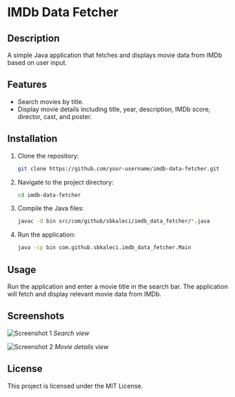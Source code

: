 # IMDb Data Fetcher

## Description

A simple Java application that fetches and displays movie data from IMDb based on user input.

## Features

- Search movies by title.
- Display movie details including title, year, description, IMDb score, director, cast, and poster.

## Installation

1. Clone the repository:
    ```sh
    git clone https://github.com/your-username/imdb-data-fetcher.git
    ```
2. Navigate to the project directory:
    ```sh
    cd imdb-data-fetcher
    ```
3. Compile the Java files:
    ```sh
    javac -d bin src/com/github/sbkaleci/imdb_data_fetcher/*.java
    ```
4. Run the application:
    ```sh
    java -cp bin com.github.sbkaleci.imdb_data_fetcher.Main
    ```

## Usage

Run the application and enter a movie title in the search bar. The application will fetch and display relevant movie data from IMDb.

## Screenshots

![Screenshot 1](path/to/screenshot1.png)
*Search view*

![Screenshot 2](path/to/screenshot2.png)
*Movie details view*

## License

This project is licensed under the MIT License.
